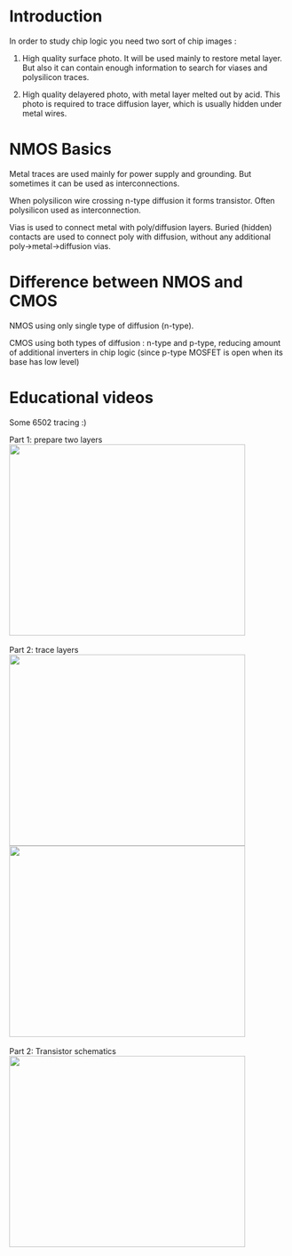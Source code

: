 # Introduction #

In order to study chip logic you need two sort of chip images :

1. High quality surface photo. It will be used mainly to restore metal layer. But also it can contain enough information to search for viases and polysilicon traces.

2. High quality delayered photo, with metal layer melted out by acid. This photo is required to trace diffusion layer, which is usually hidden under metal wires.

# NMOS Basics #

Metal traces are used mainly for power supply and grounding. But sometimes it can be used as interconnections.

When polysilicon wire crossing n-type diffusion it forms transistor.
Often polysilicon used as interconnection.

Vias is used to connect metal with poly/diffusion layers.
Buried (hidden) contacts are used to connect poly with diffusion, without any additional poly->metal->diffusion vias.

# Difference between NMOS and CMOS #

NMOS using only single type of diffusion (n-type).

CMOS using both types of diffusion : n-type and p-type, reducing amount of additional inverters in chip logic (since p-type MOSFET is open when its base has low level)

# Educational videos #

Some 6502 tracing :)

Part 1: prepare two layers<br>
<a href='http://www.youtube.com/watch?feature=player_embedded&v=dj-DcMYihp4' target='_blank'><img src='http://img.youtube.com/vi/dj-DcMYihp4/0.jpg' width='425' height=344 /></a><br>
<br>
Part 2: trace layers<br>
<a href='http://www.youtube.com/watch?feature=player_embedded&v=_Z0O-IdJRQc' target='_blank'><img src='http://img.youtube.com/vi/_Z0O-IdJRQc/0.jpg' width='425' height=344 /></a> <a href='http://www.youtube.com/watch?feature=player_embedded&v=wTJygx3VAXY' target='_blank'><img src='http://img.youtube.com/vi/wTJygx3VAXY/0.jpg' width='425' height=344 /></a><br>
<br>
Part 2: Transistor schematics<br>
<a href='http://www.youtube.com/watch?feature=player_embedded&v=y-q5643WVno' target='_blank'><img src='http://img.youtube.com/vi/y-q5643WVno/0.jpg' width='425' height=344 /></a>